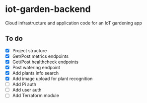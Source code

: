 # iot-garden-backend
Cloud infrastructure and application code for an IoT gardening app 

## To do

- [x] Project structure
- [x] Get/Post metrics endpoints
- [x] Get/Post healthcheck endpoints
- [x] Post watering endpoint
- [x] Add plants info search
- [x] Add image upload for plant recognition
- [ ] Add Pi auth
- [ ] Add user auth
- [ ] Add Terraform module
